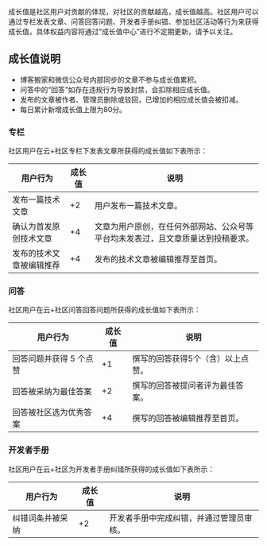 
成长值是社区用户对贡献的体现，对社区的贡献越高，成长值越高。社区用户可以通过专栏发表文章、问答回答问题、开发者手册纠错、参加社区活动等行为来获得成长值，具体权益内容将通过“成长值中心”进行不定期更新，请予以关注。

## 成长值说明
- 博客搬家和微信公众号内部同步的文章不参与成长值累积。
- 问答中的“回答”如存在违规行为导致封禁，会扣除相应成长值。
- 发布的文章被作者、管理员删除或驳回，已增加的相应成长值会被扣减。
- 每日累计新增成长值上限为80分。


### 专栏
社区用户在云+社区专栏下发表文章所获得的成长值如下表所示：

|  用户行为 |  成长值 | 说明  |
|------|---------|-------|
|  发布一篇技术文章 | +2  |  用户发布一篇技术文章。 |
|  确认为首发原创技术文章 | +4  |  文章为用户原创，在任何外部网站、公众号等平台均未发表过，且文章质量达到投稿要求。|
| 发布的技术文章被编辑推荐  | +4  |  发布的技术文章被编辑推荐至首页。 |


### 问答
社区用户在云+社区问答回答问题所获得的成长值如下表所示：

|  用户行为 |  成长值 | 说明  |
|------|---------|-------|
|  回答问题并获得 5 个点赞 | +1  |  撰写的回答获得5个（含）以上点赞。 |
|  回答被采纳为最佳答案 | +2 |  撰写的回答被提问者评为最佳答案。|
| 回答被社区选为优秀答案  | +4  |  撰写的回答被编辑推荐至首页。 |

### 开发者手册
社区用户在云+社区为开发者手册纠错所获得的成长值如下表所示：

|  用户行为 |  成长值 | 说明  |
|------|---------|-------|
|  纠错词条并被采纳 | +2  |  开发者手册中完成纠错，并通过管理员审核。 |
